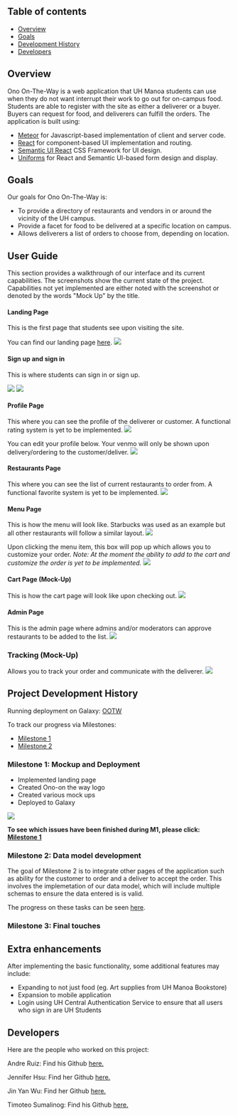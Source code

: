 ## Table of contents
* [Overview](#overview)
* [Goals](#goals)
* [Development History](#project-development-history)
* [Developers](#developers)

## Overview

Ono On-The-Way is a web application that UH Manoa students can use when they do not want interrupt their work to go out for on-campus food. Students are able to register with the site as either a deliverer or a buyer. Buyers can request for food, and deliverers can fulfill the orders. The application is built using:
- [Meteor](https://www.meteor.com/) for Javascript-based implementation of client and server code.
- [React](https://reactjs.org/) for component-based UI implementation and routing.
- [Semantic UI React](https://react.semantic-ui.com/) CSS Framework for UI design.
- [Uniforms](https://uniforms.tools/) for React and Semantic UI-based form design and display.

## Goals 

Our goals for Ono On-The-Way is:
- To provide a directory of restaurants and vendors in or around the vicinity of the UH campus.
- Provide a facet for food to be delivered at a specific location on campus.
- Allows deliverers a list of orders to choose from, depending on location.

## User Guide
This section provides a walkthrough of our interface and its current capabilities. The screenshots show the current state of the project. Capabilities not yet implemented are either noted with the screenshot or denoted by the words "Mock Up" by the title. 

#### Landing Page

This is the first page that students see upon visiting the site.

You can find our landing page [here](http://ono-otw.meteorapp.com/).
<img src="/Images/ono otw_landing.jpg">

#### Sign up and sign in
This is where students can sign in or sign up.

<img src="/Images/Register-Mock%20Up.png">
<img src="/Images/Signin-Mock%20Up.png">

####  Profile Page
This where you can see the profile of the deliverer or customer. A functional rating system is yet to be implemented. 
<img src="/Images/Profile-Mockup.gif">

You can edit your profile below. Your venmo will only be shown upon delivery/ordering to the customer/deliver.
<img src="/Images/Edit-Profile.png">

####  Restaurants Page 
This where you can see the list of current restaurants to order from. A functional favorite system is yet to be implemented. 
<img src="/Images/Restaurants-Mockup.png">

####  Menu Page 
This is how the menu will look like. Starbucks was used as an example but all other restaurants will follow a similar layout.
<img src="/Images/Menu-Mockup.png">

Upon clicking the menu item, this box will pop up which allows you to customize your order. 
*Note: At the moment the ability to add to the cart and customize the order is yet to be implemented.*
<img src="/Images/Menu-Mockup-2.png">

####  Cart Page (Mock-Up)
This is how the cart page will look like upon checking out.
<img src="/Images/Cart-Mockup.png">

#### Admin Page 
This is the admin page where admins and/or moderators can approve restaurants to be added to the list. 
<img src="/Images/ono otw_admin.png">

### Tracking (Mock-Up)
Allows you to track your order and communicate with the deliverer.
<img src="/Images/tracking.png">

## Project Development History
Running deployment on Galaxy: [OOTW](http://ono-otw.meteorapp.com/)

To track our progress via Milestones:
- [Milestone 1](https://github.com/ono-otw/ono-otw/projects/3)
- [Milestone 2](https://github.com/ono-otw/ono-otw/projects/2)


### Milestone 1: Mockup and Deployment
- Implemented landing page
- Created Ono-on the way logo
- Created various mock ups 
- Deployed to Galaxy

<img src="/Images/M1_Done.png">

**To see which issues have been finished during M1, please click: [Milestone 1](https://github.com/ono-otw/ono-otw/projects/3)**

### Milestone 2: Data model development
The goal of Milestone 2 is to integrate other pages of the application such as ability for the customer to order and a deliver to accept the order. This involves the implemetation of our data model, which will include multiple schemas to ensure the data entered is is valid. 

The progress on these tasks can be seen [here](https://github.com/ono-otw/ono-otw/projects/2).


### Milestone 3: Final touches



## Extra enhancements
After implementing the basic functionality, some additional features may include:
- Expanding to not just food (eg. Art supplies from UH Manoa Bookstore)
- Expansion to mobile application 
- Login using UH Central Authentication Service to ensure that all users who sign in are UH Students

## Developers
Here are the people who worked on this project:

Andre Ruiz: Find his Github <a href = "https://ruizaj.github.io/">here.</a> 

Jennifer Hsu: Find her Github <a href = "http://jhsup.github.io/">here.</a> 

Jin Yan Wu: Find her Github <a href = "https://wjinyan.github.io/">here.</a> 

Timoteo Sumalinog: Find his Github <a href = "https://timoteosumalinogiii.github.io/">here.</a> 







